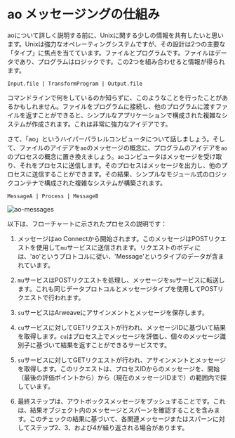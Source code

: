 # ao メッセージングの仕組み

aoについて詳しく説明する前に、Unixに関する少しの情報を共有したいと思います。Unixは強力なオペレーティングシステムですが、その設計は2つの主要な「タイプ」に焦点を当てています。ファイルとプログラムです。ファイルはデータであり、プログラムはロジックです。この2つを組み合わせると情報が得られます。

`Input.file | TransformProgram | Output.file`

コマンドラインで何をしているのか知らずに、このようなことを行ったことがあるかもしれません。ファイルをプログラムに接続し、他のプログラムに渡すファイルを返すことができると、シンプルなアプリケーションで構成された複雑なシステムが作成されます。これは非常に強力なアイデアです。

さて、「ao」というハイパーパラレルコンピュータについて話しましょう。そして、ファイルのアイデアを`ao`のメッセージの概念に、プログラムのアイデアを`ao`のプロセスの概念に置き換えましょう。`ao`コンピュータはメッセージを受け取り、それをプロセスに送信します。そのプロセスはメッセージを出力し、他のプロセスに送信することができます。その結果、シンプルなモジュール式のロジックコンテナで構成された複雑なシステムが構築されます。

`MessageA | Process | MessageB`

![ao-messages](https://g8way.io/eAoqMqhwQ5vnpH_NJ6H2PiGgrcGDprtDIUH9Re2xcic)

以下は、フローチャートに示されたプロセスの説明です：

1. メッセージはao Connectから開始されます。このメッセージはPOSTリクエストを使用して`mu`サービスに送信されます。リクエストのボディには、'ao'というプロトコルに従い、'Message'というタイプのデータが含まれています。

2. `mu`サービスはPOSTリクエストを処理し、メッセージを`su`サービスに転送します。これも同じデータプロトコルとメッセージタイプを使用してPOSTリクエストで行われます。

3. `su`サービスはArweaveにアサインメントとメッセージを保存します。

4. `cu`サービスに対してGETリクエストが行われ、メッセージIDに基づいて結果を取得します。`cu`はプロセス上でメッセージを評価し、個々のメッセージ識別子に基づいて結果を返すことができるサービスです。

5. `su`サービスに対してGETリクエストが行われ、アサインメントとメッセージを取得します。このリクエストは、プロセスIDからのメッセージを、開始（最後の評価ポイントから）から（現在のメッセージIDまで）の範囲内で探しています。

6. 最終ステップは、アウトボックスメッセージをプッシュすることです。これは、結果オブジェクト内のメッセージとスパーンを確認することを含みます。このチェックの結果に基づいて、各関連メッセージまたはスパーンに対してステップ2、3、および4が繰り返される場合があります。
